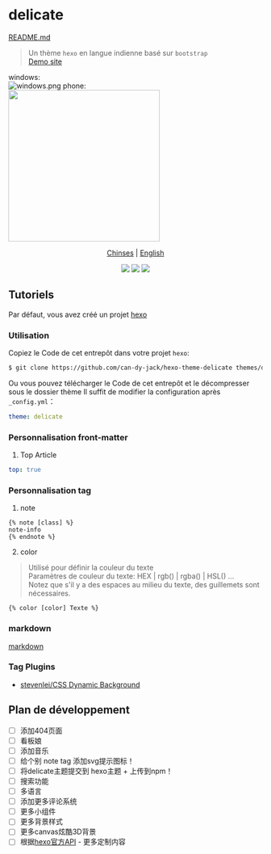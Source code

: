 # delicate

[README.md](/README.md)

> Un thème `hexo` en langue indienne basé sur `bootstrap`  
> [Demo site](https://kartjim.top/delicate)

windows:  
![windows.png](https://i.loli.net/2021/12/03/GA4w2UKWH5eTztq.png)
phone:  
<img src="https://i.loli.net/2021/12/03/PfuclAIjFxDqvwJ.jpg" width=300/>

<div align="center">

[Chinses](/README.md) | [English](/README-EN.md)

</div>

<div align="center">
<a href="https://nodejs.org"><img src="https://img.shields.io/badge/node-%3E%3D10.9.0-blue"></a>
<a href="https://hexo.io"><img src="https://img.shields.io/badge/hexo-4.3.0-brightgreen"></a>
<a href="https://github.com/can-dy-jack/hexo-theme-delicate/blob/master/LICENSE"><img src="https://img.shields.io/badge/license-MIT-orange"></a>
</div>

## Tutoriels

Par défaut, vous avez créé un projet [hexo](https://hexo.io)

### Utilisation

Copiez le Code de cet entrepôt dans votre projet `hexo`:

```bash
$ git clone https://github.com/can-dy-jack/hexo-theme-delicate themes/delicate
```

Ou vous pouvez télécharger le Code de cet entrepôt et le décompresser sous le dossier thème
Il suffit de modifier la configuration après `_config.yml`：

```yml
theme: delicate
```

### Personnalisation front-matter

1. Top Article

```yml
top: true
```

### Personnalisation tag

1. note

```ejs
{% note [class] %}
note-info
{% endnote %}
```

2. color

> Utilisé pour définir la couleur du texte  
> Paramètres de couleur du texte: HEX | rgb() | rgba() | HSL() ...  
> Notez que s'il y a des espaces au milieu du texte, des guillemets sont nécessaires.  

```ejs
{% color [color] Texte %}
```

### markdown

[markdown](https://kartjim.top/delicate/2021/11/14/markdown%E6%B5%8B%E8%AF%95%E6%96%87%E4%BB%B6/)

### Tag Plugins

- [stevenlei/CSS Dynamic Background](https://codepen.io/stevenlei/pen/ZEJxXGL?editors=1100)

## Plan de développement

- [ ] 添加404页面
- [ ] 看板娘
- [ ] 添加音乐
- [ ] 给个别 note tag 添加svg提示图标！
- [ ] 将delicate主题提交到 hexo主题 + 上传到npm！
- [ ] 搜索功能
- [ ] 多语言
- [ ] 添加更多评论系统
- [ ] 更多小组件
- [ ] 更多背景样式
- [ ] 更多canvas炫酷3D背景
- [ ] 根据[hexo官方API](https://hexo.io/zh-cn/api/) - 更多定制内容
